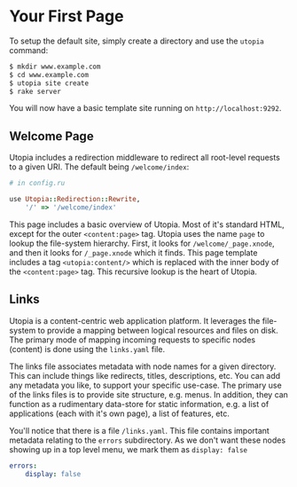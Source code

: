 # Your First Page

To setup the default site, simply create a directory and use the `utopia` command:

```bash
$ mkdir www.example.com
$ cd www.example.com
$ utopia site create
$ rake server
```

You will now have a basic template site running on `http://localhost:9292`.

## Welcome Page

Utopia includes a redirection middleware to redirect all root-level requests to a given URI. The default being `/welcome/index`:

```ruby
# in config.ru

use Utopia::Redirection::Rewrite,
	'/' => '/welcome/index'
```

This page includes a basic overview of Utopia. Most of it's standard HTML, except for the outer `<content:page>` tag. Utopia uses the name `page` to lookup the file-system hierarchy. First, it looks for `/welcome/_page.xnode`, and then it looks for `/_page.xnode` which it finds. This page template includes a tag `<utopia:content/>` which is replaced with the inner body of the `<content:page>` tag. This recursive lookup is the heart of Utopia.

## Links

Utopia is a content-centric web application platform. It leverages the file-system to provide a mapping between logical resources and files on disk. The primary mode of mapping incoming requests to specific nodes (content) is done using the `links.yaml` file.

The links file associates metadata with node names for a given directory. This can include things like redirects, titles, descriptions, etc. You can add any metadata you like, to support your specific use-case. The primary use of the links files is to provide site structure, e.g. menus. In addition, they can function as a rudimentary data-store for static information, e.g. a list of applications (each with it's own page), a list of features, etc.

You'll notice that there is a file `/links.yaml`. This file contains important metadata relating to the `errors` subdirectory. As we don't want these nodes showing up in a top level menu, we mark them as `display: false`

```yaml
errors:
    display: false 
```